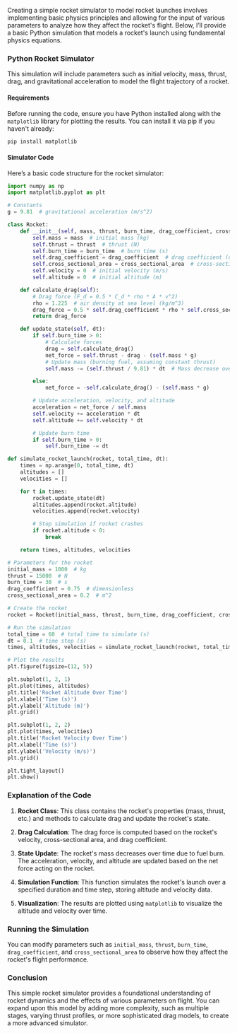 Creating a simple rocket simulator to model rocket launches involves implementing basic physics principles and allowing for the input of various parameters to analyze how they affect the rocket's flight. Below, I’ll provide a basic Python simulation that models a rocket's launch using fundamental physics equations.

### Python Rocket Simulator

This simulation will include parameters such as initial velocity, mass, thrust, drag, and gravitational acceleration to model the flight trajectory of a rocket.

#### Requirements

Before running the code, ensure you have Python installed along with the `matplotlib` library for plotting the results. You can install it via pip if you haven't already:

```bash
pip install matplotlib
```

#### Simulator Code

Here’s a basic code structure for the rocket simulator:

```python
import numpy as np
import matplotlib.pyplot as plt

# Constants
g = 9.81  # gravitational acceleration (m/s^2)

class Rocket:
    def __init__(self, mass, thrust, burn_time, drag_coefficient, cross_sectional_area):
        self.mass = mass  # initial mass (kg)
        self.thrust = thrust  # thrust (N)
        self.burn_time = burn_time  # burn time (s)
        self.drag_coefficient = drag_coefficient  # drag coefficient (dimensionless)
        self.cross_sectional_area = cross_sectional_area  # cross-sectional area (m^2)
        self.velocity = 0  # initial velocity (m/s)
        self.altitude = 0  # initial altitude (m)

    def calculate_drag(self):
        # Drag force (F_d = 0.5 * C_d * rho * A * v^2)
        rho = 1.225  # air density at sea level (kg/m^3)
        drag_force = 0.5 * self.drag_coefficient * rho * self.cross_sectional_area * (self.velocity ** 2)
        return drag_force

    def update_state(self, dt):
        if self.burn_time > 0:
            # Calculate forces
            drag = self.calculate_drag()
            net_force = self.thrust - drag - (self.mass * g)
            # Update mass (burning fuel, assuming constant thrust)
            self.mass -= (self.thrust / 9.81) * dt  # Mass decrease over time based on thrust

        else:
            net_force = -self.calculate_drag() - (self.mass * g)

        # Update acceleration, velocity, and altitude
        acceleration = net_force / self.mass
        self.velocity += acceleration * dt
        self.altitude += self.velocity * dt

        # Update burn time
        if self.burn_time > 0:
            self.burn_time -= dt

def simulate_rocket_launch(rocket, total_time, dt):
    times = np.arange(0, total_time, dt)
    altitudes = []
    velocities = []

    for t in times:
        rocket.update_state(dt)
        altitudes.append(rocket.altitude)
        velocities.append(rocket.velocity)

        # Stop simulation if rocket crashes
        if rocket.altitude < 0:
            break

    return times, altitudes, velocities

# Parameters for the rocket
initial_mass = 1000  # kg
thrust = 15000  # N
burn_time = 30  # s
drag_coefficient = 0.75  # dimensionless
cross_sectional_area = 0.2  # m^2

# Create the rocket
rocket = Rocket(initial_mass, thrust, burn_time, drag_coefficient, cross_sectional_area)

# Run the simulation
total_time = 60  # total time to simulate (s)
dt = 0.1  # time step (s)
times, altitudes, velocities = simulate_rocket_launch(rocket, total_time, dt)

# Plot the results
plt.figure(figsize=(12, 5))

plt.subplot(1, 2, 1)
plt.plot(times, altitudes)
plt.title('Rocket Altitude Over Time')
plt.xlabel('Time (s)')
plt.ylabel('Altitude (m)')
plt.grid()

plt.subplot(1, 2, 2)
plt.plot(times, velocities)
plt.title('Rocket Velocity Over Time')
plt.xlabel('Time (s)')
plt.ylabel('Velocity (m/s)')
plt.grid()

plt.tight_layout()
plt.show()
```

### Explanation of the Code

1. **Rocket Class**: This class contains the rocket's properties (mass, thrust, etc.) and methods to calculate drag and update the rocket's state.
   
2. **Drag Calculation**: The drag force is computed based on the rocket's velocity, cross-sectional area, and drag coefficient.

3. **State Update**: The rocket's mass decreases over time due to fuel burn. The acceleration, velocity, and altitude are updated based on the net force acting on the rocket.

4. **Simulation Function**: This function simulates the rocket's launch over a specified duration and time step, storing altitude and velocity data.

5. **Visualization**: The results are plotted using `matplotlib` to visualize the altitude and velocity over time.

### Running the Simulation

You can modify parameters such as `initial_mass`, `thrust`, `burn_time`, `drag_coefficient`, and `cross_sectional_area` to observe how they affect the rocket's flight performance.

### Conclusion

This simple rocket simulator provides a foundational understanding of rocket dynamics and the effects of various parameters on flight. You can expand upon this model by adding more complexity, such as multiple stages, varying thrust profiles, or more sophisticated drag models, to create a more advanced simulator.
